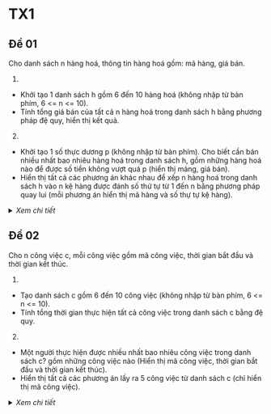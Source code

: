 # TX1

## Đề 01

Cho danh sách n hàng hoá, thông tin hàng hoá gồm: mã hàng, giá bán.

1. 
- Khởi tạo 1 danh sách h gồm 6 đến 10 hàng hoá (không nhập từ bàn phím, 6 <= n <= 10).
- Tính tổng giá bán của tất cả n hàng hoá trong danh sách h bằng phương pháp đệ quy, hiển thị kết quả.

2.
- Khởi tạo 1 số thực dương p (không nhập từ bàn phím). Cho biết cần bán nhiều nhất bao nhiêu hàng hoá trong danh sách h, gồm những hàng hoá nào để được số tiền không vượt quá p (hiển thị mảng, giá bán).
- Hiển thị tất cả các phương án khác nhau để xếp n hàng hoá trong danh sách h vào n kệ hàng được đánh số thứ tự từ 1 đến n bằng phương pháp quay lui (mỗi phương án hiển thị mã hàng và số thự tự kệ hàng).

<details>
  <summary><i>Xem chi tiết</i></summary>
  <br>

  **Phân tích:**
  
  - Ta không cần thiết tạo ngẫu nhiên danh sách mà có thể khởi tạo mặc định

  **Code:**

  ```c++
  #include<bits/stdc++.h>
  using namespace std;

  class HangHoa {
    public:
      int maH;
      int giaBan;

      HangHoa() {
        maH = 0;
        giaBan = 0;
      }

      void nhap(int maH, int giaBan) {
        this->maH = maH;
        this->giaBan = giaBan;
      }

      void hienThi() {
        cout << setw(10) << maH
          << setw(15) << giaBan << endl; 
      }
  };

  int n;
  HangHoa *dshh;

  void hienThiTieuDe() {
    cout << setw(10) << "MA HANG"
      << setw(15) << "GIA BAN" << endl; 
  }

  void khoiTaoDanhSach() {
    int maxN = 10, minN = 6;
    srand(time(0));
    n = minN + rand() % (maxN - minN + 1);

    dshh = new HangHoa[n];

    cout << "Danh sach gom " << n << " hang hoa:\n";
    hienThiTieuDe();

    for(int i = 0; i < n; i++) {
      int gia = 1 + rand();
      dshh[i].nhap(i+1, gia);
      dshh[i].hienThi();
    }
  }

  int tongGia(int k) {
    int gia = dshh[k].giaBan;

    if(k == n-1)
      return gia;
    else 
      return gia + tongGia(k+1);
  }

  // can ban nhieu nhat bao nhieu hang hoa trong ds h
  // de duoc so tien khong vuot qua p

  void sapXepGiaTangDan() {
    for(int i = 0; i < n; i++) {
      for(int j = n-1; j > i; j--) {
        if(dshh[j].giaBan < dshh[j-1].giaBan) {
          HangHoa tmp = dshh[j];
          dshh[j] = dshh[j-1];
          dshh[j-1] = tmp;
        }
      }
    }
  }

  void canHangHoaItNhat() {
    float scale = 1 + rand() / (float) RAND_MAX;
    float p = scale * rand();

    cout << "\np = " << p << endl;

    sapXepGiaTangDan();

    int count = 0;
    HangHoa hangCanBan[n];

    for(int i = 0; i < n; i++) {
      if(p >= dshh[i].giaBan) {
        p -= dshh[i].giaBan;
        hangCanBan[count++] = dshh[i];
      }
    }

    if(count == 0) {
      cout << "Khong co gia tri nao thoa man\n";
        return;
    }

    cout << "Can ban nhieu nhat " << count << " hang hoa de so tien khong vuot qua p\n";
    cout << "Bao gom cac hang hoa sau:\n";
    hienThiTieuDe();
    for(int i = 0; i < count; i++) {
      hangCanBan[i].hienThi();
    }
  }

  // Hien thi tat cac cac phuong an khac nhau de xep n hang hoa trong danh sach h vao n ke hang 
  // duoc danh so thu tu tu 1 den n bang pp quay lui

  int x[100];
  bool check[100] = {false};
  int dem = 0;

  void hienThiSTTKeHang() {
    for(int i = 0; i < n; i++) {
      cout << "\t" << i+1;
    }
    cout << endl << endl;
  }

  void hienThiCachXep() {
    for(int i = 1; i <= n; i++) {
      cout << "\t" << dshh[x[i]-1].maH;
    }
      cout << endl;
      dem++;
  }

  void XepHangVaoKe(int k) {
    for(int i = 1; i <= n; i++) {
      if(!check[i]) {
        x[k] = i;
        check[i] = true;

        if(k == n)
          hienThiCachXep();
        else 
          XepHangVaoKe(k+1);

        check[i] = false;
      }
    }
  }

  int main() {
    khoiTaoDanhSach();

    cout << "\n--> Nhan enter de tiep tuc!\n"; getchar();
    cout << "\nTong gia ban cua tat ca n hang hoa trong danh sach: " << tongGia(0) << endl;

    cout << "\n--> Nhan enter de tiep tuc!\n"; getchar();
    canHangHoaItNhat();

    cout << "\n--> Nhan enter de tiep tuc!\n"; getchar();
    cout << "\nCac phuong an khac nhau de xep n hang hoa vao ke hang.\n";
    cout << "Dong dau tien la STT ke hang, cac dong tiep theo la cac ma hang.\n"; 
    hienThiSTTKeHang();
    XepHangVaoKe(1);
    cout << "\nTong so cach: " << dem << endl;
    // Cac phuong an se hien thi rat nhieu neu n lon
    return 0;
  }
  ```

  **Kết quả chạy:**
  
  | | |
  | -- | -- |
  | Ý 1 <br> ![image](https://user-images.githubusercontent.com/65481655/201361254-9d7fa353-1010-471e-acb1-18f3fcf2c74a.png) | Ý 2 <br> ![image](https://user-images.githubusercontent.com/65481655/201361300-7b9e8b00-cd01-4749-98e0-40e780f4abd4.png) |
  | Ý 3 <br> ![image](https://user-images.githubusercontent.com/65481655/201361364-afe561ba-57dd-4233-8b29-1f4229a6740b.png) | Ý 4 <br> ![image](https://user-images.githubusercontent.com/65481655/201361451-d6e0a6fc-c869-475b-ad00-453c11c74c73.png) <br> ![image](https://user-images.githubusercontent.com/65481655/201361516-2afff059-ac99-4c5b-932f-d27e27786bf3.png) |

</details>

## Đề 02

Cho n công việc c, mỗi công việc gồm mã công việc, thời gian bắt đầu và thời gian kết thúc.

1. 
- Tạo danh sách c gồm 6 đến 10 công việc (không nhập từ bàn phím, 6 <= n <= 10).
- Tính tổng thời gian thực hiện tất cả công việc trong danh sách c bằng đệ quy.

2.
- Một người thực hiện được nhiều nhất bao nhiêu công việc trong danh sách c? gồm những công việc nào (Hiển thị mã công việc, thời gian bắt đầu và thời gian kết thúc).
- Hiển thị tất cả các phương án lấy ra 5 công việc từ danh sách c (chỉ hiển thị mã công việc).

<details>
  <summary><i>Xem chi tiết</i></summary>
  <br>

  **Phân tích:**
  
  - Ta không cần thiết tạo ngẫu nhiên danh sách mà có thể khởi tạo mặc định.
  - Ý 2.1:
    - Để thực hiện số công việc nhiều nhất, ta sắp xếp các công việc theo chiều tăng dần của thời gian kết thúc.
    - Duyệt các công việc, nếu thời gian bắt đầu công việc này lớn hơn hoặc bằng thời gian kết thúc công việc trước đó thì công việc đó được thực hiện.
    ==> Cách làm giống bài toán lập lịch (BT TH 3)

  **Code:**

  ```c++
  #include<bits/stdc++.h>
  #include<Windows.h>
  using namespace std;

  #define maxN 10
  #define minN 6

  class Job {
    public:
      int maCV;
      int startTime;
      int finishTime;

      Job() {	
        this->maCV = 0,
        this->startTime = 0;
        this->finishTime = 0; 
      }

      void input(int maCV, int startTime, int finishTime) {
        this->maCV = maCV,
        this->startTime = startTime;
        this->finishTime = finishTime; 
      }

      void show() {
        cout << "\t" << setw(10) << left << this->maCV 
          << setw(15) << left << this->startTime
          << setw(10) << left << this->finishTime << endl;
      }
  };

  int n;
  Job *jobList;

  // Tu dong tao danh sach cong viec
  void autoCreateJobList();

  void showTitle();

  // Tinh tong thoi gian thuc hien tat ca cong viec trong ds
  int sumExecTime(int k);

  // Cac cach lay ra 5 cong viec tu ds
  int k = 5;
  int x[100]; // luu tru ma cv
  int countWays = 0;

  void showMaCV();

  void getFiveJobs(int p);

  int main() {
    autoCreateJobList();

    cout << "\nTong thoi gian thuc hien tat ca cong viec la: " << sumExecTime(0) << endl;

    Sleep(500);

    cout << "\nCac phuong an lay ra 5 cong viec tu ds c (hien thi ma cong viec):\n";
    getFiveJobs(1);
    cout << "\n===> Tong: " << countWays << " cach.\n";

    return 0;
  }

  void autoCreateJobList() {
    srand(time(0)); 
    n = minN + rand() % (maxN - minN + 1);

    jobList = new Job[n];

    showTitle();

    for(int i = 0; i < n; i++) {
      int random = rand();

      int startTime = 1 + random % 12;

      int finishTime = 1 + random % 24;
      while(finishTime <= startTime) {
        finishTime++;
      }

      jobList[i].input(i+1, startTime, finishTime);
      jobList[i].show();
    }
  }

  void showTitle() {
    cout << "\t" << setw(10) << left << "Ma CV"
      << setw(15) << left << "Start time"
      << setw(10) << left << "Finish time" << endl;
  }

  int sumExecTime(int k) {
    int execTime = jobList[k].finishTime - jobList[k].startTime;

    if(k == n-1)
      return execTime;
    else 
      return execTime + sumExecTime(k+1);
  }

  void showMaCV() {
    for(int i = 1; i <= k; i++) {
        cout << "\t" << jobList[x[i]-1].maCV;
    }
      cout << endl;

      countWays++;
  }

  void getFiveJobs(int p) {
    for(int i = x[p-1]+1; i <= n-k+p; i++) {
      x[p] = i;

      if(p == k)
        showMaCV();
      else
        getFiveJobs(p+1);
    }	
  }
  ```

  **Kết quả chạy:**
  
  |||
  |--|--|
  | ![image](https://user-images.githubusercontent.com/65481655/201362504-57830a4f-ba5a-45e6-a2bf-e57fd312e56a.png) | ![image](https://user-images.githubusercontent.com/65481655/201362547-8ea07645-31d2-439f-85f8-06cad2e045ee.png) |

</details>
